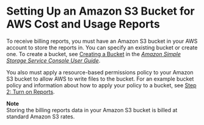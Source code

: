 # Setting Up an Amazon S3 Bucket for AWS Cost and Usage Reports<a name="billing-reports-gettingstarted-s3"></a>

To receive billing reports, you must have an Amazon S3 bucket in your AWS account to store the reports in\. You can specify an existing bucket or create one\. To create a bucket, see [Creating a Bucket](https://docs.aws.amazon.com/AmazonS3/latest/user-guide/CreatingaBucket.html) in the *[Amazon Simple Storage Service Console User Guide](https://docs.aws.amazon.com/AmazonS3/latest/user-guide/)*\.

You also must apply a resource\-based permissions policy to your Amazon S3 bucket to allow AWS to write files to the bucket\. For an example bucket policy and information about how to apply your policy to a bucket, see [Step 2: Turn on Reports](billing-getting-started.md#step-2)\.

**Note**  
Storing the billing reports data in your Amazon S3 bucket is billed at standard Amazon S3 rates\.